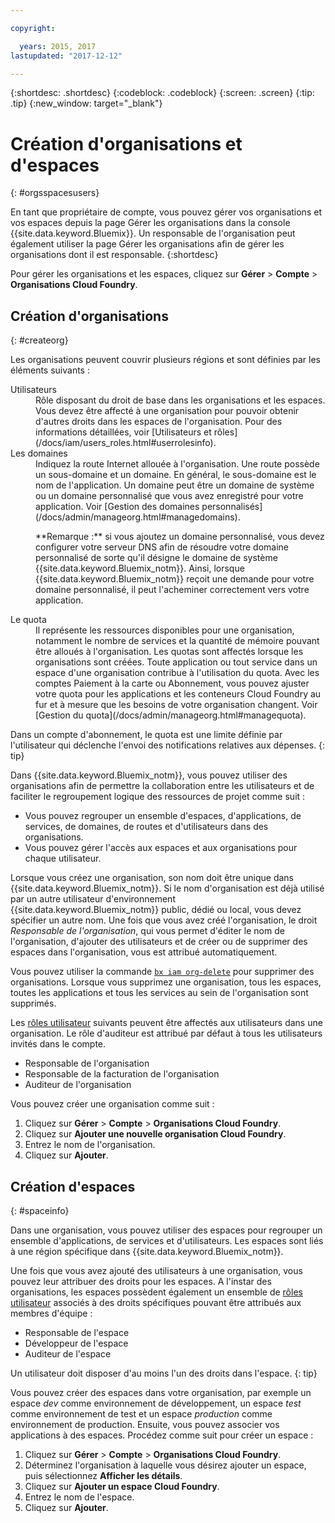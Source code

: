 ```yaml
---

copyright:

  years: 2015, 2017
lastupdated: "2017-12-12"

---
```


{:shortdesc: .shortdesc}
{:codeblock: .codeblock}
{:screen: .screen}
{:tip: .tip}
{:new_window: target="_blank"}

# Création d'organisations et d'espaces
{: #orgsspacesusers}

En tant que propriétaire de compte, vous pouvez gérer vos organisations et vos espaces depuis la page Gérer les organisations dans la console {{site.data.keyword.Bluemix}}. Un responsable de l'organisation peut également utiliser la page Gérer les organisations afin de gérer les organisations dont il est responsable.
{:shortdesc}

Pour gérer les organisations et les espaces, cliquez sur **Gérer** &gt; **Compte** &gt; **Organisations Cloud Foundry**.


## Création d'organisations
{: #createorg}

Les organisations peuvent couvrir plusieurs régions et sont définies par les éléments suivants :

<dl>
<dt>Utilisateurs</dt>
<dd>Rôle disposant du droit de base dans les organisations et les espaces. Vous devez être affecté à une organisation pour pouvoir obtenir d'autres droits dans les espaces de l'organisation. Pour des informations détaillées, voir [Utilisateurs et rôles](/docs/iam/users_roles.html#userrolesinfo).</dd>
<dt>Les domaines</dt>
<dd>Indiquez la route Internet allouée à l'organisation. Une route possède un sous-domaine et un domaine. En général, le sous-domaine est le nom de l'application. Un domaine peut être un domaine de système ou un domaine personnalisé que vous avez enregistré pour votre application. Voir [Gestion des domaines personnalisés](/docs/admin/manageorg.html#managedomains).<br/>
<p>**Remarque :** si vous ajoutez un domaine personnalisé, vous devez configurer votre serveur DNS afin de résoudre votre domaine personnalisé de sorte qu'il désigne le domaine de système {{site.data.keyword.Bluemix_notm}}. Ainsi, lorsque {{site.data.keyword.Bluemix_notm}} reçoit une demande pour votre domaine personnalisé, il peut l'acheminer correctement vers votre application.</p></dd>
<dt>Le quota</dt>
<dd>Il représente les ressources disponibles pour une organisation, notamment le nombre de services et la quantité de mémoire pouvant être alloués à l'organisation. Les quotas sont affectés lorsque les organisations sont créées. Toute application ou tout service dans un espace d'une organisation contribue à l'utilisation du quota. Avec les comptes Paiement à la carte ou Abonnement, vous pouvez ajuster votre quota pour les applications et les conteneurs Cloud Foundry au fur et à mesure que les besoins de votre organisation changent. Voir [Gestion du quota](/docs/admin/manageorg.html#managequota).</dd>
</dl>

Dans un compte d'abonnement, le quota est une limite définie par l'utilisateur qui déclenche l'envoi des notifications relatives aux dépenses.
{: tip}

Dans {{site.data.keyword.Bluemix_notm}}, vous pouvez utiliser des organisations afin de permettre la collaboration entre les utilisateurs et de faciliter le regroupement logique des ressources de projet comme suit :

   * Vous pouvez regrouper un ensemble d'espaces, d'applications, de services, de domaines, de routes et d'utilisateurs dans des organisations.
   * Vous pouvez gérer l'accès aux espaces et aux organisations pour chaque utilisateur.

Lorsque vous créez une organisation, son nom doit être unique dans {{site.data.keyword.Bluemix_notm}}. Si le nom d'organisation est déjà utilisé par un autre utilisateur d'environnement {{site.data.keyword.Bluemix_notm}} public, dédié ou local, vous devez spécifier un autre nom. Une fois que vous avez créé l'organisation, le droit *Responsable de l'organisation*, qui vous permet d'éditer le nom de l'organisation, d'ajouter des utilisateurs et de créer ou de supprimer des espaces dans l'organisation, vous est attribué automatiquement.

Vous pouvez utiliser la commande [`bx iam org-delete`](/docs/cli/reference/bluemix_cli/bx_cli.html#bluemix_iam_org_delete) pour supprimer des organisations. Lorsque vous supprimez une organisation, tous les espaces, toutes les applications et tous les services au sein de l'organisation sont supprimés.

Les [rôles utilisateur](/docs/iam/users_roles.html#userrolesinfo) suivants peuvent être affectés aux utilisateurs dans une organisation. Le rôle d'auditeur est attribué par défaut à tous les utilisateurs invités dans le compte.

   * Responsable de l'organisation
   * Responsable de la facturation de l'organisation
   * Auditeur de l'organisation

Vous pouvez créer une organisation comme suit :

1. Cliquez sur **Gérer** &gt; **Compte** &gt; **Organisations Cloud Foundry**.
2. Cliquez sur **Ajouter une nouvelle organisation Cloud Foundry**.
3. Entrez le nom de l'organisation.
4. Cliquez sur **Ajouter**.

<!-- Add info on Manage infrastructure option under a space -->

## Création d'espaces
{: #spaceinfo}

Dans une organisation, vous pouvez utiliser des espaces pour regrouper un ensemble d'applications, de services et d'utilisateurs. Les espaces sont liés à une région spécifique dans {{site.data.keyword.Bluemix_notm}}.

Une fois que vous avez ajouté des utilisateurs à une organisation, vous pouvez leur attribuer des droits pour les espaces. A l'instar des organisations, les espaces possèdent également un ensemble de [rôles utilisateur](/docs/iam/users_roles.html#userrolesinfo) associés à des droits spécifiques pouvant être attribués aux membres d'équipe :

  * Responsable de l'espace
  * Développeur de l'espace
  * Auditeur de l'espace

Un utilisateur doit disposer d'au moins l'un des droits dans l'espace.
{: tip}

Vous pouvez créer des espaces dans votre organisation, par exemple un espace *dev* comme environnement de développement, un espace *test* comme environnement de test et un espace *production* comme environnement de production. Ensuite, vous pouvez associer vos applications à des espaces. Procédez comme suit pour créer un espace :

1. Cliquez sur **Gérer** &gt; **Compte** &gt; **Organisations Cloud Foundry**.
2. Déterminez l'organisation à laquelle vous désirez ajouter un espace, puis sélectionnez **Afficher les détails**.
4. Cliquez sur **Ajouter un espace Cloud Foundry**.
5. Entrez le nom de l'espace.
6. Cliquez sur **Ajouter**.
